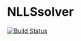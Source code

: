 # NLLSsolver

[![Build Status](https://github.com/ojwoodford/NLLSsolver.jl/actions/workflows/CI.yml/badge.svg?branch=main)](https://github.com/ojwoodford/NLLSsolver.jl/actions/workflows/CI.yml?query=branch%3Amain)
